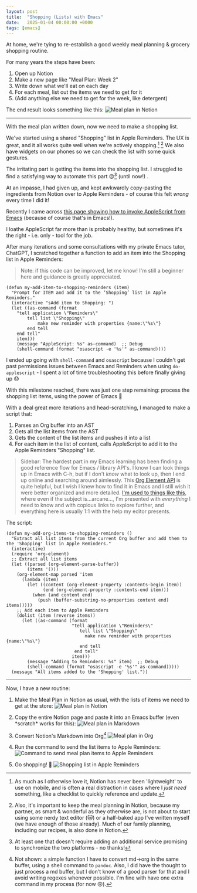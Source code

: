 ```yaml
---
layout: post
title:  "Shopping (Lists) with Emacs"
date:   2025-01-04 00:00:00 +0000
tags: [emacs]
---
```


At home, we're tying to re-establish a good weekly meal planning & grocery shopping routine.

For many years the steps have been:
1. Open up Notion
1. Make a new page like "Meal Plan: Week 2"
1. Write down what we'll eat on each day
1. For each meal, list out the items we need to get for it
1. (Add anything else we need to get for the week, like detergent)

The end result looks something like this:
![Meal plan in Notion](/static/img/posts/meal-plan-notion.png)

---

With the meal plan written down, now we need to make a shopping list.

We've started using a shared "Shopping" list in Apple Reminders. The UX is great, and it all works quite well when we're actively shopping.[^1] [^2] We also have widgets on our phones so we can check the list with some quick gestures.

The irritating part is getting the items into the shopping list. I struggled to find a satisfying way to automate this part 😣[^3] (until now!) .

At an impasse, I had given up, and kept awkwardly copy-pasting the ingredients from Notion over to Apple Reminders - of course this felt *wrong* every time I did it!

Recently I came across [this page showing how to invoke AppleScript from Emacs](https://irreal.org/blog/?p=4865) (because of course that's in Emacs!). 

I loathe AppleScript far more than is probably healthy, but sometimes it's the right - i.e. only - tool for the job.

After many iterations and some consultations with my private Emacs tutor, ChatGPT, I scratched together a function to add an item into the Shopping list in Apple Reminders:

> Note: if this code can be improved, let me know! I'm still a beginner here and guidance is greatly appreciated.

```elisp
(defun my-add-item-to-shopping-reminders (item)
  "Prompt for ITEM and add it to the ‘Shopping’ list in Apple Reminders."
  (interactive "sAdd item to Shopping: ")
  (let ((as-command (format
	"tell application \"Reminders\"
		tell list \"Shopping\"
			make new reminder with properties {name:\"%s\"}
		end tell
	end tell"
	item)))
    (message "AppleScript: %s" as-command)  ;; Debug
    (shell-command (format "osascript -e '%s'" as-command))))
```

I ended up going with `shell-command` and `osascript` because I couldn't get past permissions issues between Emacs and Reminders when using `do-applescript` - I spent a lot of time troubleshooting this before finally giving up 😞

With this milestone reached, there was just one step remaining: process the shopping list items, using the power of Emacs 🙌

With a deal great more iterations and head-scratching, I managed to make a script that:
1. Parses an Org buffer into an AST
2. Gets all the list items from the AST
3. Gets the content of the list items and pushes it into a list
4. For each item in the list of content, calls AppleScript to add it to the Apple Reminders "Shopping" list.

> Sidebar: The hardest part in my Emacs learning has been finding a good reference flow for Emacs / library API's. I know I can look things up in Emacs with C-h, but if I don't *know* what to look up, then I end up online and searching around aimlessly. This [Org Element API](https://orgmode.org/worg/dev/org-element-api.html) is quite helpful, but I wish I knew how to find it in Emacs and I still wish it were better organized and more detailed. [I'm used to things like this](https://docs.spring.io/spring-framework/docs/current/javadoc-api/org/springframework/aop/framework/autoproxy/target/AbstractBeanFactoryBasedTargetSourceCreator.html), where even if the subject is...arcane..., I'm presented with *everything* I need to know and with copious links to explore further, and everything here is usually 1:1 with the help my editor presents.

The script:
```elisp
(defun my-add-org-items-to-shopping-reminders ()
  "Extract all list items from the current Org buffer and add them to the 'Shopping' list in Apple Reminders."
  (interactive)
  (require 'org-element)
  ;; Extract all list items
  (let ((parsed (org-element-parse-buffer))
        (items '()))
    (org-element-map parsed 'item
      (lambda (item)
        (let ((content (org-element-property :contents-begin item))
              (end (org-element-property :contents-end item)))
          (when (and content end)
            (push (buffer-substring-no-properties content end) items)))))
    ;; Add each item to Apple Reminders
    (dolist (item (reverse items))
      (let ((as-command (format
                         "tell application \"Reminders\"
                            tell list \"Shopping\"
                              make new reminder with properties {name:\"%s\"}
                            end tell
                          end tell"
                         item)))
        (message "Adding to Reminders: %s" item)  ;; Debug
        (shell-command (format "osascript -e '%s'" as-command)))))
  (message "All items added to the 'Shopping' list."))
```

---

Now, I have a new routine:

1. Make the Meal Plan in Notion as usual, with the lists of items we need to get at the store:
![Meal plan in Notion](/static/img/posts/meal-plan-notion.png)

2. Copy the entire Notion page and paste it into an Emacs buffer (even \*scratch\* works for this):
![Meal plan in Markdown](/static/img/posts/meal-plan-md.png)

3. Convert Notion's Markdown into Org[^4]
![Meal plan in Org](/static/img/posts/meal-plan-org.png)

4. Run the command to send the list items to Apple Reminders:
![Command to send meal plan items to Apple Reminders](/static/img/posts/meal-plan-command.png)

5. Go shopping! 🛒
![Shopping list in Apple Reminders](/static/img/posts/meal-plan-reminders.png)

[^1]: As much as I otherwise love it, Notion has never been 'lightweight' to use on mobile, and is often a real distraction in cases where I *just need* something, like a checklist to quickly reference and update.

[^2]: Also, it's important to keep the meal planning in Notion, because my partner, as smart & wonderful as they otherwise are, is not about to start using some nerdy text editor (😿) or a half-baked app I've written myself (we have enough of those already). Much of our family planning, including our recipes, is also done in Notion.

[^3]: At least one that doesn't require adding an additional service promising to synchronize the two platforms - no thanks!

[^4]: Not shown: a simple function I have to convert md->org in the same buffer, using a shell command to `pandoc`. Also, I did have the thought to just process a md buffer, but I don't know of a good parser for that and I avoid writing regexes whenever possible. I'm fine with have one extra command in my process (for now 🙃).
